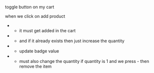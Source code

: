 toggle button on my cart

when we click on add product

- - it must get added in the cart
- - and if it already exists then just increase the quantity
- - update badge value

- - must also change the quantity
    if quantity is 1 and we press - then remove the item
